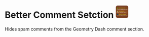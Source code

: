 # Better Comment Setction <img src="logo.png" width="40" alt="the mod's logo" />
Hides spam comments from the Geometry Dash comment section.